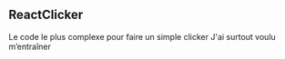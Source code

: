 ## ReactClicker

Le code le plus complexe pour faire un simple clicker
J'ai surtout voulu m’entraîner
